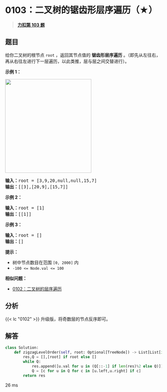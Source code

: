 # 0103：二叉树的锯齿形层序遍历（★）


> <u>**[力扣第 103 题](https://leetcode.cn/problems/binary-tree-zigzag-level-order-traversal/)**</u>

## 题目

<p>给你二叉树的根节点 <code>root</code> ，返回其节点值的 <strong>锯齿形层序遍历</strong> 。（即先从左往右，再从右往左进行下一层遍历，以此类推，层与层之间交替进行）。</p>



<p><strong>示例 1：</strong></p>
<img alt="" src="https://assets.leetcode.com/uploads/2021/02/19/tree1.jpg" style="width: 277px; height: 302px;" />
<pre>
<strong>输入：</strong>root = [3,9,20,null,null,15,7]
<strong>输出：</strong>[[3],[20,9],[15,7]]
</pre>

<p><strong>示例 2：</strong></p>

<pre>
<strong>输入：</strong>root = [1]
<strong>输出：</strong>[[1]]
</pre>

<p><strong>示例 3：</strong></p>

<pre>
<strong>输入：</strong>root = []
<strong>输出：</strong>[]
</pre>



<p><strong>提示：</strong></p>

<ul>
<li>树中节点数目在范围 <code>[0, 2000]</code> 内</li>
<li><code>-100 &lt;= Node.val &lt;= 100</code></li>
</ul>


**相似问题：**
- [0102：二叉树的层序遍历](/leetcode/0102)


## 分析

{{< lc "0102" >}} 升级版，将奇数层的节点反序即可。

## 解答

```python
class Solution:
    def zigzagLevelOrder(self, root: Optional[TreeNode]) -> List[List[int]]:
        res,Q = [],[root] if root else []
        while Q:
            res.append([u.val for u in (Q[::-1] if len(res)%2 else Q)])
            Q = [c for u in Q for c in [u.left,u.right] if c]
        return res
```
26 ms

